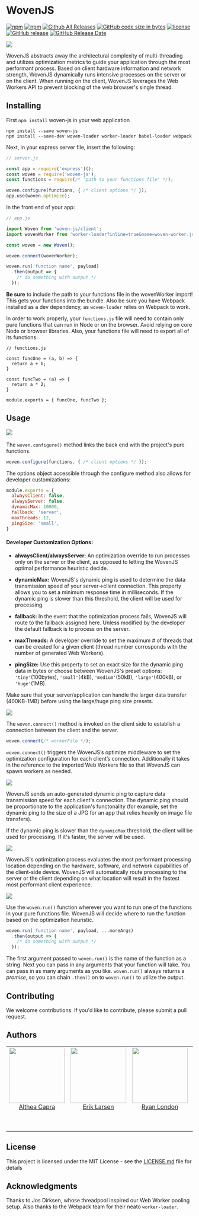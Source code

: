 # WovenJS


[![npm](https://img.shields.io/npm/v/woven-js.svg?style=plastic)](https://www.npmjs.com/package/woven-js)
[![npm](https://img.shields.io/npm/dt/package/woven-js.svg?style=plastic)](https://img.shields.io/npm/dt/package/woven-js.svg)
[![Github All Releases](https://img.shields.io/github/downloads/CSdare/woven-js/total.svg?style=plastic)](https://github.com/CSdare/woven-js)
[![GitHub code size in bytes](https://img.shields.io/github/languages/code-size/CSdare/woven-js.svg?style=plastic)](https://github.com/CSdare/woven-js)
[![license](https://img.shields.io/github/license/CSdare/woven-js.svg?style=plastic)](https://github.com/CSdare/woven-js)
[![GitHub release](https://img.shields.io/github/release/CSdare/woven-js.svg?style=plastic)](https://github.com/CSdare/woven-js)
[![GitHub Release Date](https://img.shields.io/github/release-date/CSdare/woven-js.svg?style=plastic)](https://github.com/CSdare/woven-js)


<p align="left">
  <img src="https://user-images.githubusercontent.com/4038732/35308567-17f72930-005d-11e8-9134-c21c741f0cc7.png">
</p>

WovenJS abstracts away the architectural complexity of multi-threading and utilizes optimization metrics to guide your application through the most performant process. Based on client hardware information and network strength, WovenJS dynamically runs intensive processes on the server or on the client. When running on the client, WovenJS leverages the Web Workers API to prevent blocking of the web browser's single thread.


## Installing
First `npm install` woven-js in your web application 

```
npm install --save woven-js
npm install --save-dev woven-loader worker-loader babel-loader webpack
```

Next, in your express server file, insert the following:

```javascript
// server.js

const app = require('express')();
const woven = require('woven-js');
const functions = require(/* 'path to your functions file' */);

woven.configure(functions, { /* client options */ });
app.use(woven.optimize);

```
In the front end of your app:

```javascript
// app.js

import Woven from 'woven-js/client';
import wovenWorker from 'worker-loader?inline=true&name=woven-worker.js!babel-loader!woven-loader!<path to your functions>';

const woven = new Woven();

woven.connect(wovenWorker);

woven.run('function name', payload)
  .then(output => {
    /* do something with output */
  });

```
**Be sure** to include the path to your functions file in the wovenWorker import! This gets your functions into the bundle. Also be sure you have Webpack installed as a dev dependency, as `woven-loader` relies on Webpack to work.

In order to work properly, your `functions.js` file will need to contain only pure functions that can run in Node or on the browser. Avoid relying on core Node or browser libraries. Also, your functions file will need to export all of its functions:

```
// functions.js

const funcOne = (a, b) => {
  return a + b;
}

const funcTwo = (a) => {
  return a * 2;
}

module.exports = { funcOne, funcTwo };
```

## Usage

<p>
  <img src="https://user-images.githubusercontent.com/4038732/35308543-0315f870-005d-11e8-82fa-17aede333138.png">
  &nbsp &nbsp &nbsp &nbsp

The `woven.configure()` method links the back end with the project's pure functions.

```javascript
woven.configure(functions, { /* client options */ });
```
The options object accessible through the configure method also allows for developer customizations:
 
```javascript
module.exports = {
  alwaysClient: false,
  alwaysServer: false,
  dynamicMax: 10000,
  fallback: 'server',
  maxThreads: 12,
  pingSize: 'small',
}
```

#### Developer Customization Options:

  - **alwaysClient/alwaysServer:** An optimization override to run processes only on the server or the client, as opposed to letting the WovenJS optimal performance heuristic decide. 

  - **dynamicMax:** WovenJS's dynamic ping is used to determine the data transmission speed of your server->client connection. This property allows you to set a minimum response time in milliseconds. If the dynamic ping is slower than this threshold, the client will be used for processing.

  - **fallback:** In the event that the optimization process fails, WovenJS will route to the fallback assigned here. Unless modified by the developer the default fallback is to process on the server.

  - **maxThreads:** A developer override to set the maximum # of threads that can be created for a given client (thread number corrosponds with the number of generated Web Workers).

  - **pingSize:** Use this property to set an exact size for the dynamic ping data in bytes or choose between WovenJS's preset options: `'tiny'`(100bytes), `'small'`(4kB), `'medium'`(50kB), `'large'`(400kB), or `'huge'`(1MB).

  Make sure that your server/application can handle the larger data transfer (400KB-1MB) before using the large/huge ping size presets.
  
  <img src="https://user-images.githubusercontent.com/4038732/35308546-05bdf154-005d-11e8-9877-ceabb6a07424.png">

  The `woven.connect()` method is invoked on the client side to establish a connection between the client and the server. 

  ```javascript
  woven.connect(/* workerFile */);
  ```

  `woven.connect()` triggers the WovenJS’s optimize middleware to set the optimization configuration for each client’s connection. Additionally it takes in the reference to the imported Web Workers file so that WovenJS can spawn workers as needed.

  <img src="https://user-images.githubusercontent.com/4038732/35308554-09e7228c-005d-11e8-9329-f49ab7580292.png">

  WovenJS sends an auto-generated dynamic ping to capture data transmission speed for each client's connection. The dynamic ping should be proportionate to the application's functonality (for example, set the dynamic ping to the size of a JPG for an app that relies heavily on image file transfers). 
  
  If the dynamic ping is slower than the `dynamicMax` threshold, the client will be used for processing. If it's faster, the server will be used.
  
  <img src="https://user-images.githubusercontent.com/4038732/35308551-07f95ea4-005d-11e8-8d81-4b8ade2db02f.png">
  
  WovenJS's optimization process evaluates the most performant processing location depending on the hardware, software, and network capabilities of the client-side device. WovenJS will automatically route processing to the server or the client depending on what location will result in the fastest most performant client experience.

  <img src="https://user-images.githubusercontent.com/4038732/35312963-d4709d20-0072-11e8-80f2-57423e8ac1d1.png">
 
  Use the `woven.run()` function wherever you want to run one of the functions in your pure functions file. WovenJS will decide where to run the function based on the optimization heuristic. 

  ```javascript
  woven.run('function name', payload, ...moreArgs)
    .then(output => {
      /* do something with output */
    });
  ```
  
  The first argument passed to `woven.run()` is the name of the function as a string. Next you can pass in any arguments that your function will take. You can pass in as many arguments as you like. `woven.run()` always returns a *promise*, so you can chain `.then()` on to `woven.run()` to utilize the output.

</p>

## Contributing
We welcome contributions. If you'd like to contribute, please submit a pull request.

## Authors
<table>
  <tbody>
    <tr>
      <td align="center" valign="top">
        <img width="150" height="150" src="https://user-images.githubusercontent.com/4038732/35314686-afd44822-007c-11e8-8fef-92225d5fb4fa.jpg">
        <br>
        <a href="https://github.com/LazarusCrown">Althea Capra</a>
        <p></p>
        <br>
        <p></p>
      </td>
      <td align="center" valign="top">
        <img width="150" height="150" src="https://user-images.githubusercontent.com/4038732/35314688-affa1d36-007c-11e8-89c2-2492d174b7dc.jpg">
        <br>
        <a href="https://github.com/erikwlarsen">Erik Larsen</a>
        <p></p>
        <br>
        <p></p>
      </td>
      <td align="center" width="20%" valign="top">
        <img width="150" height="150" src="https://user-images.githubusercontent.com/4038732/35314689-b00cfc1c-007c-11e8-97b4-b38651546a12.jpg">
        <br>
        <a href="https://github.com/ryanlondon">Ryan London</a>
        <p></p>
        <br>
        <p></p>
      </td>
      <td align="center" valign="top">
        <img width="150" height="150" src="https://user-images.githubusercontent.com/4038732/35314687-afe7f82c-007c-11e8-9ef2-99ecd3694e3d.jpg">
        <br>
        <a href="https://github.com/warmthesea">Dale Nogiec</a>
        <p></p>
        <br>
        <p></p>
        
     
     
  </tbody>
</table>



## License
This project is licensed under the MIT License - see the [LICENSE.md](LICENSE.md) file for details

## Acknowledgments
Thanks to Jos Dirksen, whose threadpool inspired our Web Worker pooling setup. Also thanks to the Webpack team for their neato `worker-loader`.
